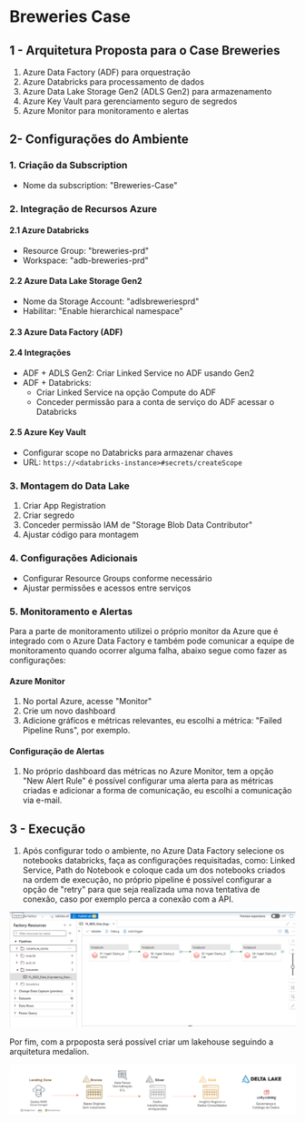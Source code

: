 # Breweries Case

## 1 - Arquitetura Proposta para o Case Breweries

1. Azure Data Factory (ADF) para orquestração
2. Azure Databricks para processamento de dados
3. Azure Data Lake Storage Gen2 (ADLS Gen2) para armazenamento
4. Azure Key Vault para gerenciamento seguro de segredos
5. Azure Monitor para monitoramento e alertas

## 2- Configurações do Ambiente

### 1. Criação da Subscription
- Nome da subscription: "Breweries-Case"

### 2. Integração de Recursos Azure

#### 2.1 Azure Databricks
- Resource Group: "breweries-prd"
- Workspace: "adb-breweries-prd"

#### 2.2 Azure Data Lake Storage Gen2
- Nome da Storage Account: "adlsbreweriesprd"
- Habilitar: "Enable hierarchical namespace"

#### 2.3 Azure Data Factory (ADF)

#### 2.4 Integrações
- ADF + ADLS Gen2: Criar Linked Service no ADF usando Gen2
- ADF + Databricks: 
  - Criar Linked Service na opção Compute do ADF
  - Conceder permissão para a conta de serviço do ADF acessar o Databricks

#### 2.5 Azure Key Vault
- Configurar scope no Databricks para armazenar chaves
- URL: `https://<databricks-instance>#secrets/createScope`

### 3. Montagem do Data Lake
1. Criar App Registration
2. Criar segredo
3. Conceder permissão IAM de "Storage Blob Data Contributor"
4. Ajustar código para montagem

### 4. Configurações Adicionais
- Configurar Resource Groups conforme necessário
- Ajustar permissões e acessos entre serviços

### 5. Monitoramento e Alertas

Para a parte de monitoramento utilizei o próprio monitor da Azure que é integrado com o Azure Data Factory e também pode comunicar a equipe de monitoramento quando ocorrer alguma falha, abaixo segue como fazer as configurações: 

#### Azure Monitor
1. No portal Azure, acesse "Monitor"
2. Crie um novo dashboard
3. Adicione gráficos e métricas relevantes, eu escolhi a métrica: "Failed Pipeline Runs", por exemplo.

#### Configuração de Alertas
1. No próprio dashboard das métricas no Azure Monitor, tem a opção "New Alert Rule" é possível configurar uma alerta para as métricas criadas e adicionar a forma de comunicação, eu escolhi a comunicação via e-mail.


## 3 - Execução

1. Após configurar todo o ambiente, no Azure Data Factory selecione os notebooks databricks, faça as configurações requisitadas, como: Linked Service, Path do Notebook e coloque cada um dos notebooks criados na ordem de execução, no próprio pipeline é possível configurar a opção de "retry" para que seja realizada uma nova tentativa de conexão, caso por exemplo perca a conexão com a API.


![Texto Alternativo](https://github.com/rafaelpds/breweries/blob/main/imagem/pipeline.png)

Por fim, com a prpoposta será possível criar um lakehouse seguindo a arquitetura medalion.

<a href="https://www.databricks.com/glossary/medallion-architecture">
<img src="https://raw.githubusercontent.com/Databricks-BR/open_tax/main/images/medalhao.png" width="800px"></a>


